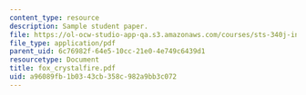 ```yaml
---
content_type: resource
description: Sample student paper.
file: https://ol-ocw-studio-app-qa.s3.amazonaws.com/courses/sts-340j-introduction-to-the-history-of-technology-fall-2006/a96089fb1b0343cb358c982a9bb3c072_fox_crystalfire.pdf
file_type: application/pdf
parent_uid: 6c76982f-64e5-10cc-21e0-4e749c6439d1
resourcetype: Document
title: fox_crystalfire.pdf
uid: a96089fb-1b03-43cb-358c-982a9bb3c072
---
```


